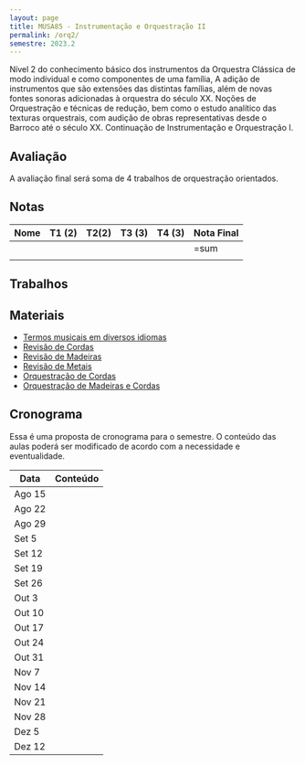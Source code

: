 ```yaml
---
layout: page
title: MUSA85 - Instrumentação e Orquestração II
permalink: /orq2/
semestre: 2023.2
---
```


Nível 2 do conhecimento básico dos instrumentos da Orquestra Clássica de modo
individual e como componentes de uma família, A adição de instrumentos que são
extensões das distintas famílias, além de novas fontes sonoras adicionadas à
orquestra do século XX. Noções de Orquestração e técnicas de redução, bem como o
estudo analítico das texturas orquestrais, com audição de obras representativas
desde o Barroco até o século XX. Continuação de Instrumentação e Orquestração I.

## Avaliação

A avaliação final será soma de 4 trabalhos de orquestração orientados.

## Notas

| Nome | T1 (2) | T2(2) | T3 (3) | T4 (3) | Nota Final |
|------|--------|-------|--------|--------|------------|
|      |        |       |        |        | =sum       |
|      |        |       |        |        |            |


## Trabalhos


## Materiais

- [Termos musicais em diversos idiomas](https://web.library.yale.edu/cataloging/music/instname)
- [Revisão de Cordas](https://orq3.netlify.app/docs/cordas-revisao/)
- [Revisão de Madeiras](https://orq3.netlify.app/docs/madeiras-revisao/)
- [Revisão de Metais](https://orq3.netlify.app/docs/metais-revisao/)
- [Orquestração de Cordas](https://orq3.netlify.app/docs/cordas-orquestracao/)
- [Orquestração de Madeiras e Cordas](https://orq3.netlify.app/docs/madeiras-orquestracao/)

## Cronograma

Essa é uma proposta de cronograma para o semestre. O conteúdo das aulas poderá
ser modificado de acordo com a necessidade e eventualidade.

| Data   | Conteúdo |
|--------|----------|
| Ago 15 |          |
| Ago 22 |          |
| Ago 29 |          |
| Set 5  |          |
| Set 12 |          |
| Set 19 |          |
| Set 26 |          |
| Out 3  |          |
| Out 10 |          |
| Out 17 |          |
| Out 24 |          |
| Out 31 |          |
| Nov 7  |          |
| Nov 14 |          |
| Nov 21 |          |
| Nov 28 |          |
| Dez 5  |          |
| Dez 12 |          |
